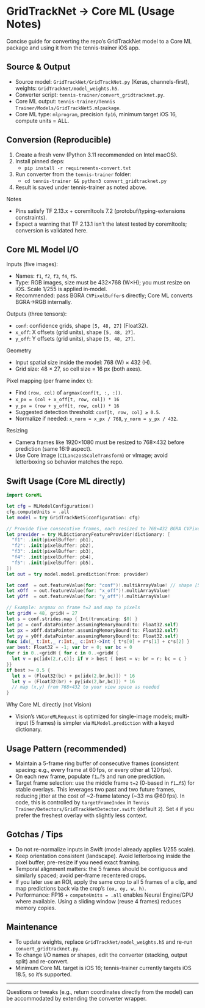 # GridTrackNet → Core ML (Usage Notes)

Concise guide for converting the repo’s GridTrackNet model to a Core ML package and using it from the tennis-trainer iOS app.

## Source & Output
- Source model: `GridTrackNet/GridTrackNet.py` (Keras, channels-first), weights: `GridTrackNet/model_weights.h5`.
- Converter script: `tennis-trainer/convert_gridtracknet.py`.
- Core ML output: `tennis-trainer/Tennis Trainer/Models/GridTrackNet5.mlpackage`.
- Core ML type: `mlprogram`, precision `fp16`, minimum target iOS 16, compute units = ALL.

## Conversion (Reproducible)
1. Create a fresh venv (Python 3.11 recommended on Intel macOS).
2. Install pinned deps:
   - `pip install -r requirements-convert.txt`
3. Run converter from the `tennis-trainer` folder:
   - `cd tennis-trainer && python3 convert_gridtracknet.py`
4. Result is saved under tennis-trainer as noted above.

Notes
- Pins satisfy TF 2.13.x + coremltools 7.2 (protobuf/typing-extensions constraints).
- Expect a warning that TF 2.13.1 isn’t the latest tested by coremltools; conversion is validated here.

## Core ML Model I/O
Inputs (five images):
- Names: `f1`, `f2`, `f3`, `f4`, `f5`.
- Type: RGB images, size must be 432×768 (W×H); you must resize on iOS. Scale 1/255 is applied in‑model.
- Recommended: pass BGRA `CVPixelBuffer`s directly; Core ML converts BGRA→RGB internally.

Outputs (three tensors):
- `conf`: confidence grids, shape `[5, 48, 27]` (Float32).
- `x_off`: X offsets (grid units), shape `[5, 48, 27]`.
- `y_off`: Y offsets (grid units), shape `[5, 48, 27]`.

Geometry
- Input spatial size inside the model: 768 (W) × 432 (H).
- Grid size: 48 × 27, so cell size = 16 px (both axes).

Pixel mapping (per frame index `t`):
- Find `(row, col)` of `argmax(conf[t, :, :])`.
- `x_px = (col + x_off[t, row, col]) * 16`
- `y_px = (row + y_off[t, row, col]) * 16`
- Suggested detection threshold: `conf[t, row, col] ≥ 0.5`.
- Normalize if needed: `x_norm = x_px / 768`, `y_norm = y_px / 432`.

Resizing
- Camera frames like 1920×1080 must be resized to 768×432 before prediction (same 16:9 aspect).
- Use Core Image (`CILanczosScaleTransform`) or vImage; avoid letterboxing so behavior matches the repo.

## Swift Usage (Core ML directly)
```swift
import CoreML

let cfg = MLModelConfiguration()
cfg.computeUnits = .all
let model = try GridTrackNet5(configuration: cfg)

// Provide five consecutive frames, each resized to 768×432 BGRA CVPixelBuffers
let provider = try MLDictionaryFeatureProvider(dictionary: [
  "f1": .init(pixelBuffer: pb1),
  "f2": .init(pixelBuffer: pb2),
  "f3": .init(pixelBuffer: pb3),
  "f4": .init(pixelBuffer: pb4),
  "f5": .init(pixelBuffer: pb5),
])
let out = try model.model.prediction(from: provider)

let conf  = out.featureValue(for: "conf")!.multiArrayValue! // shape [5,48,27]
let xOff  = out.featureValue(for: "x_off")!.multiArrayValue!
let yOff  = out.featureValue(for: "y_off")!.multiArrayValue!

// Example: argmax on frame t=2 and map to pixels
let gridW = 48, gridH = 27
let s = conf.strides.map { Int(truncating: $0) }
let pc = conf.dataPointer.assumingMemoryBound(to: Float32.self)
let px = xOff.dataPointer.assumingMemoryBound(to: Float32.self)
let py = yOff.dataPointer.assumingMemoryBound(to: Float32.self)
func idx(_ t:Int,_ r:Int,_ c:Int)->Int { t*s[0] + r*s[1] + c*s[2] }
var best: Float32 = -1; var br = 0; var bc = 0
for r in 0..<gridH { for c in 0..<gridW {
  let v = pc[idx(2,r,c)]; if v > best { best = v; br = r; bc = c }
}}
if best >= 0.5 {
  let x = (Float32(bc) + px[idx(2,br,bc)]) * 16
  let y = (Float32(br) + py[idx(2,br,bc)]) * 16
  // map (x,y) from 768×432 to your view space as needed
}
```

Why Core ML directly (not Vision)
- Vision’s `VNCoreMLRequest` is optimized for single-image models; multi-input (5 frames) is simpler via `MLModel.prediction` with a keyed dictionary.

## Usage Pattern (recommended)
- Maintain a 5-frame ring buffer of consecutive frames (consistent spacing: e.g., every frame at 60 fps, or every other at 120 fps).
- On each new frame, populate `f1…f5` and run one prediction.
- Target frame selection: use the middle frame `t=2` (0-based in `f1…f5`) for stable overlays. This leverages two past and two future frames, reducing jitter at the cost of ~2-frame latency (~33 ms @60 fps). In code, this is controlled by `targetFrameIndex` in `Tennis Trainer/Detectors/GridTrackNetDetector.swift` (default `2`). Set `4` if you prefer the freshest overlay with slightly less context.

## Gotchas / Tips
- Do not re-normalize inputs in Swift (model already applies 1/255 scale).
- Keep orientation consistent (landscape). Avoid letterboxing inside the pixel buffer; pre-resize if you need exact framing.
- Temporal alignment matters: the 5 frames should be contiguous and similarly spaced; avoid per-frame recentered crops.
- If you later use an ROI, apply the same crop to all 5 frames of a clip, and map predictions back via the crop’s `(ox, oy, w, h)`.
- Performance: FP16 + `computeUnits = .all` enables Neural Engine/GPU where available. Using a sliding window (reuse 4 frames) reduces memory copies.

## Maintenance
- To update weights, replace `GridTrackNet/model_weights.h5` and re-run `convert_gridtracknet.py`.
- To change I/O names or shapes, edit the converter (stacking, output split) and re-convert.
- Minimum Core ML target is iOS 16; tennis-trainer currently targets iOS 18.5, so it’s supported.

---
Questions or tweaks (e.g., return coordinates directly from the model) can be accommodated by extending the converter wrapper.

